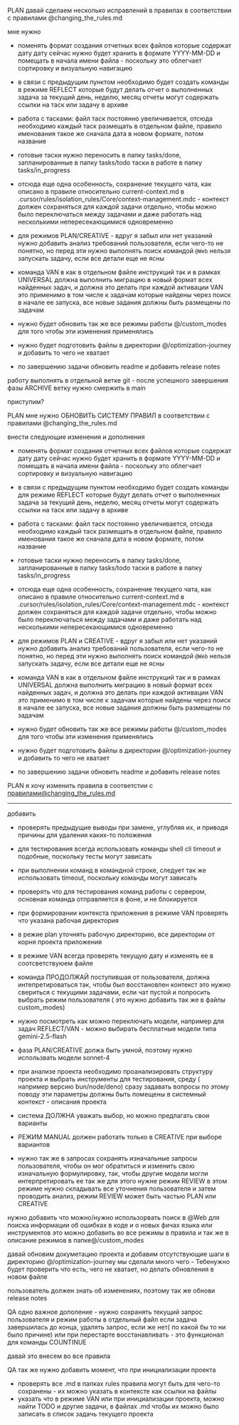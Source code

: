 PLAN давай сделаем несколько исправлений в правилах в соответствии с правилами @changing_the_rules.md

мне нужно

- поменять формат создания отчетных всех файлов которые содержат дату
дату сейчас нужно будет хранить в формате YYYY-MM-DD и помещать в начала имени файла - поскольку это облегчает сортировку и визуальную навигацию
- в связи с предыдущим пунктом  необходимо будет создать команды в режиме REFLECT
которые будут делать отчет о выполненных задача за текущий день, неделю, месяц
отчеты могут содержать ссылки на таск или задачу в архиве
- работа с тасками: файл таск постоянно увеличивается, отсюда необходимо каждый таск размещать в отдельном файле, правило именования такое же сначала дата в новом формате, потом название
- готовые таски нужно переносить в папку tasks/done, запланированные в папку tasks/todo таски в работе в папку tasks/in_progress
- отсюда еще одна особенность, сохранение текущего чата, как описано в правиле относительно current-context.md в .cursor/rules/isolation_rules/Core/context-management.mdc - контекст должен сохраняться для каждой задачи отдельно, чтобы можно было переключаться между задачами и даже работать над несколькими непересекающимися одновременно

- для режимов PLAN/CREATIVE - вдруг я забыл или нет указаний нужно добавить анализ требований пользователя, если чего-то не понятно, но перед эти нужно выполнять поиск командой `@Web` нельзя запускать задачу, если все детали еще не ясны

- команда VAN в как в отдельном файле инструкций так и в рамках UNIVERSAL
должна выполнить миграцию в новый формат всех найденных задач, и должна это делать при каждой активации VAN это применимо в том числе к задачам которые найдены через поиск в начале ее запуска, все новые задания должны быть размещены по задачам

- нужно будет обновить так же все режимы работы @/custom_modes для того чтобы эти изменения применялись
- нужно будет подготовить файлы в директории @/optimization-journey  и добавить то чего не хватает

- по завершению задачи обновить readme и добавить release notes

работу выполнять в отдельной ветке git - после успешного завершения фазы ARCHIVE ветку нужно смержить в main

приступим?

PLAN
мне нужно ОБНОВИТЬ СИСТЕМУ ПРАВИЛ в соответствии с правилами @changing_the_rules.md

внести следующие изменения и дополнения

- поменять формат создания отчетных всех файлов которые содержат дату
дату сейчас нужно будет хранить в формате YYYY-MM-DD и помещать в начала имени файла - поскольку это облегчает сортировку и визуальную навигацию
- в связи с предыдущим пунктом  необходимо будет создать команды для режиме REFLECT
которые будут делать отчет о выполненных задача за текущий день, неделю, месяц
отчеты могут содержать ссылки на таск или задачу в архиве
- работа с тасками: файл таск постоянно увеличивается, отсюда необходимо каждый таск размещать в отдельном файле, правило именования такое же сначала дата в новом формате, потом название
- готовые таски нужно переносить в папку tasks/done, запланированные в папку tasks/todo таски в работе в папку tasks/in_progress
- отсюда еще одна особенность, сохранение текущего чата, как описано в правиле относительно current-context.md в .cursor/rules/isolation_rules/Core/context-management.mdc - контекст должен сохраняться для каждой задачи отдельно, чтобы можно было переключаться между задачами и даже работать над несколькими непересекающимися одновременно

- для режимов PLAN и CREATIVE - вдруг я забыл или нет указаний нужно добавить анализ требований пользователя, если чего-то не понятно, но перед эти нужно выполнять поиск командой `@Web` нельзя запускать задачу, если все детали еще не ясны

- команда VAN в как в отдельном файле инструкций так и в рамках UNIVERSAL
должна выполнить миграцию в новый формат всех найденных задач, и должна это делать при каждой активации VAN это применимо в том числе к задачам которые найдены через поиск в начале ее запуска, все новые задания должны быть размещены по задачам

- нужно будет обновить так же все режимы работы @/custom_modes для того чтобы эти изменения применялись
- нужно будет подготовить файлы в директории @/optimization-journey  и добавить то чего не хватает

- по завершению задачи обновить readme и добавить release notes

PLAN я хочу изменить правила в соответстии с правилами@changing_the_rules.md

---

добавить

- проверять предыдущие выводы при замене, углубляя их, и приводя причины для удаления каких-то положения
- для тестирования всегда использовать команды shell cli timeout и подобные, поскольку тесты могут зависать
- при выполнении команд в командной строке, следует так же использовать timeout, поскольку команды могут зависать
- проверять что для тестирования команд работы с сервером, основная команда отправляется в фоне, и не блокируется
- при формировании контекста приложения в режиме VAN проверять что указана рабочая директория
- в режие plan уточнять рабочую директорию, все директории от корня проекта приложения
- в режиме VAN всегда проверять текущую дату и изменять ее в соотсветствуюем файле
- команда ПРОДОЛЖАЙ поступившая от пользователя, должна интепретироваться так, чтобы был восстановлен контекст это нужно свериться с текущими задачами, если чат пустой и попросить выбрать режим пользователя ( это нужно добавить так же в файлы custom_modes)
- нужно посмотреть как можно переключать модели, например для задач REFLECT/VAN - можно выбирать бесплатные модели типа gemini-2.5-flash
- фаза PLAN/CREATIVE должа быть умной, поэтому нужно использвать модели sonnet-4
- при анализе проекта необходимо проанализировать структуру проекта и выбрать инструменты для тестирования, среду ( например версию bun/node/deno) сразу задавать вопросы по этому поводу
эти параметры должны быть помещены в системный контекст - описания проекта
- система ДОЛЖНА уважать выбор, но можно предлагать свои варианты
- РЕЖИМ MANUAL должен работать только в CREATIVE при выборе вариантов

- нужно так же в запросах сохранять изначальные запросы пользователя, чтобы он мог обратиться и изменить свою изначальную формулировку, так, чтобы другие модели могли интерпретировать ее так же
для этого нужне режим REVIEW в этом режиме нужно складывать все уточнения пользователя и затем проводить анализ, режим REVIEW может быть частью PLAN или CREATIVE


нужно добавить что можно/нужно использорвать поиск в @Web для поиска информации об ошибках в коде и о новых фичах языка или инструментов
это можно добавить во все режимы в правила и так же в описание режимов в папке@/custom_modes


давай обновим докуметацию проекта и добавим отсутствующие шаги в директорию @/optimization-journey
мы сделали много чего - Тебенужно будет проверить что есть, чего не хватает, но делать обновления в новом файле

пользователь должен знать об изменениях, поэтому так же обнови release notes


QA одно важное дополение - нужно сохранять текущий запрос пользователя и режим работы в отдельный файл
если задача завершилась до конца, удалять запрос, если же нет( по какой бы то ни было причине) или при перестарте
восстанавливать - это функционал для команды COUNTINUE

давай это внесем во все правила


QA так же нужно добавить момент, что при инициализации проекта
- проверять все .md в папках rules правила могут быть для чего-то сохранены - их можно указать в контексте как ссылки на файлы
- указать что в режиме VAN или при инициализации проекта, можно найти TODO и другие задачи, в файлах .md чтобы их можно было записать в список задачь текущего проекта
